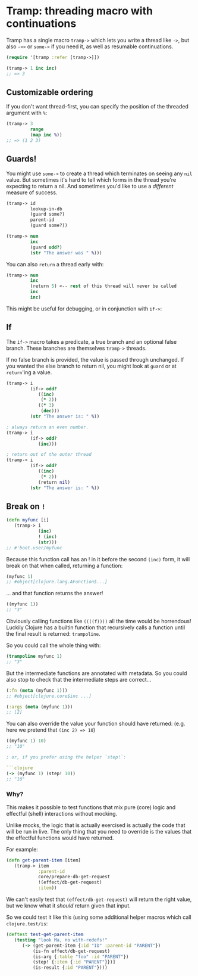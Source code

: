 # Tramp: threading macro with continuations

Tramp has a single macro `tramp->` which lets you write a thread like `->`, but
also `->>` or `some->` if you need it, as well as resumable continuations.

```clojure
(require '[tramp :refer [tramp->]])

(tramp-> 1 inc inc)
;; => 3
```

## Customizable ordering

If you don't want thread-first, you can specify the position of the
threaded argument with `%`:

```clojure
(tramp-> 3
         range
         (map inc %))
;; => (1 2 3)
```

## Guards!

You might use `some->` to create a thread which terminates on seeing any
`nil` value.  But sometimes it's hard to tell which forms in the thread
you're expecting to return a nil.  And sometimes you'd like to use a
*different* measure of success.

```clojure
(tramp-> id
         lookup-in-db
         (guard some?)
         parent-id
         (guard some?))

(tramp-> num
         inc
         (guard odd?)
         (str "The answer was " %)))
```

You can also `return` a thread early with:

```clojure
(tramp-> num
         inc
         (return 5) <-- rest of this thread will never be called
         inc
         inc)
```

This might be useful for debugging, or in conjunction with `if->`:

## If

The `if->` macro takes a predicate, a true branch and an optional
false branch.  These branches are themselves `tramp->` threads.

If no false branch is provided, the value is passed through unchanged.
If you wanted the else branch to return nil, you might look at `guard`
or at `return`'ing a value.

```clojure
(tramp-> i
         (if-> odd?
            ((inc)
             (* 2))
            ((* 3)
             (dec)))
         (str "The answer is: " %))

; always return an even number.
(tramp-> i
         (if-> odd?
            (inc)))

; return out of the outer thread
(tramp-> i
         (if-> odd?
            ((inc)
             (* 2))
            (return nil)
         (str "The answer is: " %))
```

## Break on `!`

```clojure
(defn myfunc [i]
   (tramp-> i
            (inc)
            ! (inc)
            (str)))
;; #'boot.user/myfunc
```

Because this function call has an ! in it before the second `(inc)`
form, it will break on that when called, returning a function:

```clojure
(myfunc 1)
;; #object[clojure.lang.AFunction$...]
```

... and that function returns the answer!

```clojure
((myfunc 1))
;; "3"
```

Obviously calling functions like `((((f))))` all the time would be
horrendous!  Luckily Clojure has a builtin function that recursively calls a
function until the final result is returned: `trampoline`.

So you could call the whole thing with:

```clojure
(trampoline myfunc 1)
;; "3"
```

But the intermediate functions are annotated with metadata.  So
you could also stop to check that the intermediate steps are correct...

```clojure
(:fn (meta (myfunc 1)))
;; #object[clojure.core$inc ...]

(:args (meta (myfunc 1)))
;; [2]
```

You can also override the value your function should have returned:
(e.g. here we pretend that `(inc 2) => 10`)

```clojure
((myfunc 1) 10)
;; "10"

; or, if you prefer using the helper `step!`:

```clojure
(-> (myfunc 1) (step! 10))
;; "10"
```

### Why?

This makes it possible to test functions that mix pure (core) logic and
effectful (shell) interactions without mocking.

Unlike mocks, the logic that is actually exercised is actually the code
that will be run in live.  The only thing that you need to override is
the values that the effectful functions would have returned.

For example:

```clojure
(defn get-parent-item [item]
   (tramp-> item
            :parent-id
            core/prepare-db-get-request
            !(effect/db-get-request)
            :item))
```

We can't easily test that `(effect/db-get-request)` will return
the right value, but we know what it *should* return given that
input.

So we could test it like this (using some additional helper macros
which call `clojure.test/is`:

```clojure
(deftest test-get-parent-item
   (testing "look Ma, no with-redefs!"
      (-> (get-parent-item {:id "ID" :parent-id "PARENT"})
          (is-fn effect/db-get-request)
          (is-arg {:table "foo" :id "PARENT"})
          (step! {:item {:id "PARENT"}})]
          (is-result {:id "PARENT"})))
```

